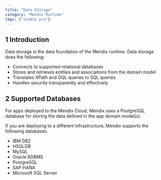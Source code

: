 ```yaml
---
title: "Data Storage"
category: "Mendix Runtime"
tags: ["studio pro"]
---
```


## 1 Introduction

Data storage is the data foundation of the Mendix runtime. Data storage does the following:

* Connects to supported relational databases
* Stores and retrieves entities and associations from the domain model
* Translates XPath and OQL queries to SQL queries
* Handles security transparently and effectively

## 2 Supported Databases

For apps deployed to the Mendix Cloud, Mendix uses a PostgreSQL database for storing the data defined in the app domain model(s).

If you are deploying to a different infrastructure, Mendix supports the following databases.

* IBM DB2
* HSQLDB
* MySQL
* Oracle RDBMS
* PostgreSQL
* SAP HANA
* Microsoft SQL Server
